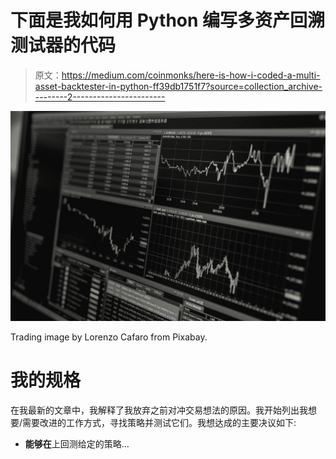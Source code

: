# 下面是我如何用 Python 编写多资产回溯测试器的代码

> 原文：<https://medium.com/coinmonks/here-is-how-i-coded-a-multi-asset-backtester-in-python-ff39db1751f7?source=collection_archive---------2----------------------->

![](img/706a5682ed020f4675d093944d1ae999.png)

Trading image by Lorenzo Cafaro from Pixabay.

# 我的规格

在我最新的文章中，我解释了我放弃之前对冲交易想法的原因。我开始列出我想要/需要改进的工作方式，寻找策略并测试它们。我想达成的主要决议如下:

*   **能够在**上回测给定的策略…